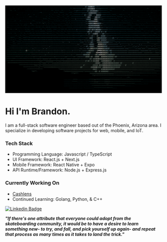![stars](stars.gif)

# Hi I'm Brandon.

I am a full-stack software engineer based out of the Phoenix, Arizona area. I specialize in developing software projects for web, mobile, and IoT.

### Tech Stack
- Programming Language: Javascript / TypeScript
- UI Framework: React.js + Next.js
- Mobile Framework: React Native + Expo
- API Runtime/Framework: Node.js + Express.js

### Currently Working On
- [Cashlens](https://cashlens.app)
- Continued Learning: Golang, Python, & C++

[![Linkedin Badge](https://img.shields.io/badge/-LinkedIn-0e76a8?style=for-the-badge&logo=Linkedin&logoColor=white)](https://linkedin.com/in/brandon-kent)

***"If there's one attribute that everyone could adopt from the skateboarding community, it would be to have a desire to learn something new- to try, and fall, and pick yourself up again- and repeat that process as many times as it takes to land the trick."***
